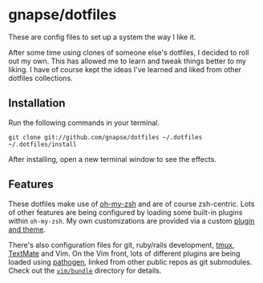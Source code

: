 # gnapse/dotfiles

These are config files to set up a system the way I like it.

After some time using clones of someone else's dotfiles, I decided to roll out my own. This has allowed me to learn and tweak things better to my liking. I have of course kept the ideas I've learned and liked from other dotfiles collections.

## Installation

Run the following commands in your terminal.

```terminal
git clone git://github.com/gnapse/dotfiles ~/.dotfiles
~/.dotfiles/install
```

After installing, open a new terminal window to see the effects.

## Features

These dotfiles make use of [oh-my-zsh](http://github.com/robbyrussell/oh-my-zsh) and are of course zsh-centric. Lots of other features are being configured by loading some built-in plugins within `oh-my-zsh`. My own customizations are provided via a custom [plugin and theme](https://github.com/gnapse/dotfiles/tree/master/zsh).

There's also configuration files for git, ruby/rails development, [tmux](http://tmux.sourceforge.net), [TextMate](http://github.com/textmate/textmate) and Vim. On the Vim front, lots of different plugins are being loaded using [pathogen](http://github.com/tpope/vim-pathogen), linked from other public repos as git submodules. Check out the [`vim/bundle`](https://github.com/gnapse/dotfiles/tree/master/vim/bundle) directory for details.
